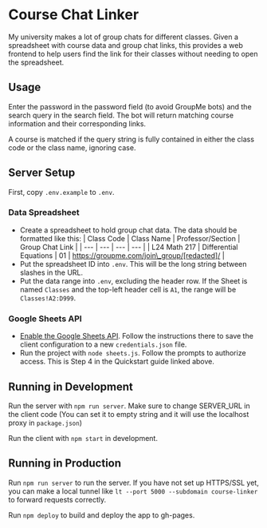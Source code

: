 # Course Chat Linker

My university makes a lot of group chats for different classes. Given a spreadsheet with course data and group chat links, this provides a web frontend to help users find the link for their classes without needing to open the spreadsheet.

## Usage

Enter the password in the password field (to avoid GroupMe bots) and the search query in the search field. The bot will return matching course information and their corresponding links.

A course is matched if the query string is fully contained in either the class code or the class name, ignoring case.

## Server Setup

First, copy `.env.example` to `.env`.

### Data Spreadsheet

* Create a spreadsheet to hold group chat data. The data should be formatted like this:
| Class Code | Class Name | Professor/Section | Group Chat Link |
| --- | --- | --- | --- |
| L24 Math 217 | Differential Equations | 01 | https://groupme.com/join\_group/[redacted]/ |
* Put the spreadsheet ID into `.env`. This will be the long string between slashes in the URL.
* Put the data range into `.env`, excluding the header row. If the Sheet is named `Classes` and the top-left header cell is `A1`, the range will be `Classes!A2:D999`.

### Google Sheets API

* [Enable the Google Sheets API](https://developers.google.com/sheets/api/quickstart/nodejs). Follow the instructions there to save the client configuration to a new `credentials.json` file.
* Run the project with `node sheets.js`. Follow the prompts to authorize access. This is Step 4 in the Quickstart guide linked above.

## Running in Development

Run the server with `npm run server`. Make sure to change SERVER_URL in the client code (You can set it to empty string and it will use the localhost proxy in `package.json`)

Run the client with `npm start` in development.

## Running in Production

Run `npm run server` to run the server. If you have not set up HTTPS/SSL yet, you can make a local tunnel like `lt --port 5000 --subdomain course-linker` to forward requests correctly.

Run `npm deploy` to build and deploy the app to gh-pages.
